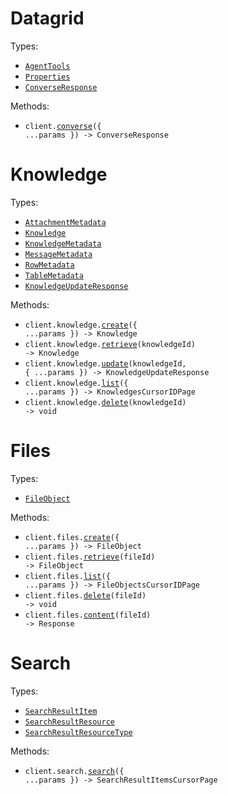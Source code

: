 # Datagrid

Types:

- <code><a href="./src/resources/top-level.ts">AgentTools</a></code>
- <code><a href="./src/resources/top-level.ts">Properties</a></code>
- <code><a href="./src/resources/top-level.ts">ConverseResponse</a></code>

Methods:

- <code title="post /converse">client.<a href="./src/index.ts">converse</a>({ ...params }) -> ConverseResponse</code>

# Knowledge

Types:

- <code><a href="./src/resources/knowledge.ts">AttachmentMetadata</a></code>
- <code><a href="./src/resources/knowledge.ts">Knowledge</a></code>
- <code><a href="./src/resources/knowledge.ts">KnowledgeMetadata</a></code>
- <code><a href="./src/resources/knowledge.ts">MessageMetadata</a></code>
- <code><a href="./src/resources/knowledge.ts">RowMetadata</a></code>
- <code><a href="./src/resources/knowledge.ts">TableMetadata</a></code>
- <code><a href="./src/resources/knowledge.ts">KnowledgeUpdateResponse</a></code>

Methods:

- <code title="post /knowledge">client.knowledge.<a href="./src/resources/knowledge.ts">create</a>({ ...params }) -> Knowledge</code>
- <code title="get /knowledge/{knowledge_id}">client.knowledge.<a href="./src/resources/knowledge.ts">retrieve</a>(knowledgeId) -> Knowledge</code>
- <code title="patch /knowledge/{knowledge_id}">client.knowledge.<a href="./src/resources/knowledge.ts">update</a>(knowledgeId, { ...params }) -> KnowledgeUpdateResponse</code>
- <code title="get /knowledge">client.knowledge.<a href="./src/resources/knowledge.ts">list</a>({ ...params }) -> KnowledgesCursorIDPage</code>
- <code title="delete /knowledge/{knowledge_id}">client.knowledge.<a href="./src/resources/knowledge.ts">delete</a>(knowledgeId) -> void</code>

# Files

Types:

- <code><a href="./src/resources/files.ts">FileObject</a></code>

Methods:

- <code title="post /files">client.files.<a href="./src/resources/files.ts">create</a>({ ...params }) -> FileObject</code>
- <code title="get /files/{file_id}">client.files.<a href="./src/resources/files.ts">retrieve</a>(fileId) -> FileObject</code>
- <code title="get /files">client.files.<a href="./src/resources/files.ts">list</a>({ ...params }) -> FileObjectsCursorIDPage</code>
- <code title="delete /files/{file_id}">client.files.<a href="./src/resources/files.ts">delete</a>(fileId) -> void</code>
- <code title="get /files/{file_id}/content">client.files.<a href="./src/resources/files.ts">content</a>(fileId) -> Response</code>

# Search

Types:

- <code><a href="./src/resources/search.ts">SearchResultItem</a></code>
- <code><a href="./src/resources/search.ts">SearchResultResource</a></code>
- <code><a href="./src/resources/search.ts">SearchResultResourceType</a></code>

Methods:

- <code title="get /search">client.search.<a href="./src/resources/search.ts">search</a>({ ...params }) -> SearchResultItemsCursorPage</code>
